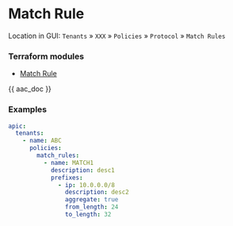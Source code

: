 # Match Rule

Location in GUI:
`Tenants` » `XXX` » `Policies` » `Protocol` » `Match Rules`

### Terraform modules

* [Match Rule](https://registry.terraform.io/modules/netascode/match-rule/aci/latest)

{{ aac_doc }}

### Examples

```yaml
apic:
  tenants:
    - name: ABC
      policies:
        match_rules:
          - name: MATCH1
            description: desc1
            prefixes:
              - ip: 10.0.0.0/8
                description: desc2
                aggregate: true
                from_length: 24
                to_length: 32
```

